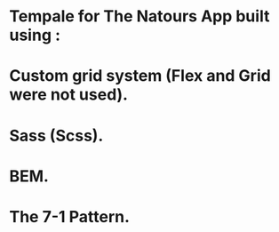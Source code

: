 # Tempale for The Natours App built using : 
# Custom grid system (Flex and Grid were not used).
# Sass (Scss).
# BEM.
# The 7-1 Pattern.


